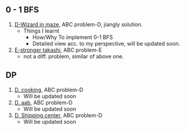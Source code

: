## 0 - 1 BFS
1. [D-Wizard in maze](https://atcoder.jp/contests/abc176/tasks/abc176_d), ABC problem-D, jiangly solution.<br>
    - Things I learnt
      - How/Why To implement 0-1 BFS
      - Detailed view acc. to my perspective, will be updated soon. 
2. [E-stronger takashi](https://atcoder.jp/contests/abc213/tasks/abc213_e), ABC problem-E
    - not a diff. problem, similar of above one. 

## DP
1. [D. cooking](https://atcoder.jp/contests/abc204/tasks/abc204_d), ABC problem-D<br>
   - Will be updated soon
2. [D. aab](https://atcoder.jp/contests/abc202/tasks/abc202_d), ABC problem-D
   - Will be updated soon
3. [D. Shipping center](https://atcoder.jp/contests/abc195/tasks/abc195_d), ABC problem-D
   - Will be updated soon
